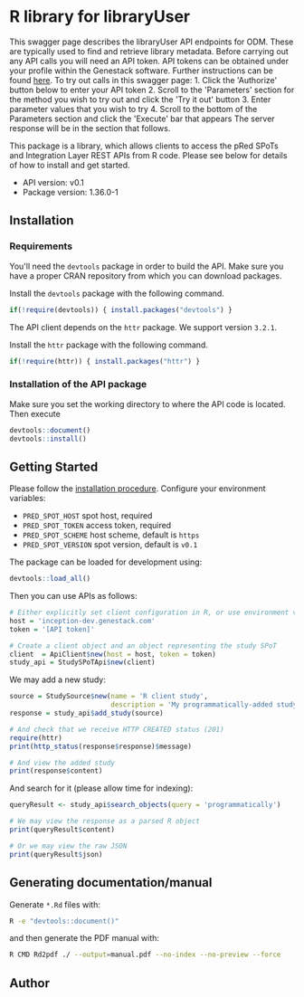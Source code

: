 # R library for libraryUser

This swagger page describes the libraryUser API endpoints for ODM. These are typically used to find and retrieve library metadata.  Before carrying out any API calls you will need an API token. API tokens can be obtained under your profile within the Genestack software. Further instructions can be found [here](https://odm-user-guide.readthedocs.io/en/latest/doc-odm-user-guide/getting-a-genestack-api-token.html).  To try out calls in this swagger page:  1.  Click the 'Authorize' button below to enter your API token 2.  Scroll to the 'Parameters' section for the method you wish to try out and click the 'Try it out' button 3.  Enter parameter values that you wish to try 4.  Scroll to the bottom of the Parameters section and click the 'Execute' bar that appears    The server response will be in the section that follows.

This package is a library, which allows clients to access the pRed SPoTs and Integration Layer REST APIs from R code.
Please see below for details of how to install and get started.

- API version: v0.1
- Package version: 1.36.0-1

## Installation

### Requirements

You'll need the `devtools` package in order to build the API.
Make sure you have a proper CRAN repository from which you can download packages.

Install the `devtools` package with the following command.
```R
if(!require(devtools)) { install.packages("devtools") }
```

The API client depends on the `httr` package. We support version `3.2.1`.

Install the `httr` package with the following command.
```R
if(!require(httr)) { install.packages("httr") }
```

### Installation of the API package
Make sure you set the working directory to where the API code is located.
Then execute
```R
devtools::document()
devtools::install()
```

## Getting Started
Please follow the [installation procedure](#installation).
Configure your environment variables:

- `PRED_SPOT_HOST` spot host, required
- `PRED_SPOT_TOKEN` access token, required
- `PRED_SPOT_SCHEME` host scheme, default is `https`
- `PRED_SPOT_VERSION` spot version, default is `v0.1`


The package can be loaded for development using:
```R
devtools::load_all()
```

Then you can use APIs as follows:
```R
# Either explicitly set client configuration in R, or use environment variables as described above
host = 'inception-dev.genestack.com'
token = '[API token]'

# Create a client object and an object representing the study SPoT
client  = ApiClient$new(host = host, token = token)
study_api = StudySPoTApi$new(client)
```

We may add a new study:
```R
source = StudySource$new(name = 'R client study',
                         description = 'My programmatically-added study')
response = study_api$add_study(source)

# And check that we receive HTTP CREATED status (201)
require(httr)
print(http_status(response$response)$message)

# And view the added study
print(response$content)
```

And search for it (please allow time for indexing):
```R
queryResult <- study_api$search_objects(query = 'programmatically')

# We may view the response as a parsed R object
print(queryResult$content)

# Or we may view the raw JSON
print(queryResult$json)
```

## Generating documentation/manual
Generate `*.Rd` files with:

```bash
R -e "devtools::document()"
```

and then generate the PDF manual with:

```bash
R CMD Rd2pdf ./ --output=manual.pdf --no-index --no-preview --force
```

## Author



